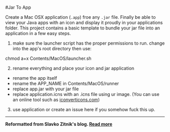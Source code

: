 #Jar To App

Create a Mac OSX application (`.app`) froe any `.jar` file. Finally be able to view your Java apps with an icon and display it proudly in your applications folder. This project contains a basic template to bundle your jar file into an application in a few easy steps.

1. make sure the launcher script has the proper permissions to run. change into the app's root directory then use:

  chmod a+x Contents/MacOS/launcher.sh

2. rename everything and place your icon and jar application
  
  - rename the app itself
  - rename the APP_NAME in Contents/MacOS/runner
  - replace app.jar with your jar file
  - replace application.icns with an .icns file using ur image. (You can use an online tool such as [iconverticons.com](https://iconverticons.com/online/))

3. use application or create an issue here if you somehow fuck this up.
    
---------------------------

**Reformatted from Slavko Zitnik's blog. [Read more](http://www.zitnik.si/wordpress/2016/02/21/creating-a-mac-os-app-from-a-runnable-jar-file/)**
